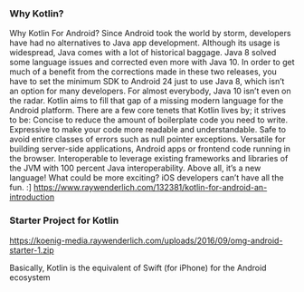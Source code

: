 ### Why Kotlin? 

Why Kotlin For Android?
Since Android took the world by storm, developers have had no alternatives to Java app development. Although its usage is widespread, Java comes with a lot of historical baggage.
Java 8 solved some language issues and corrected even more with Java 10. In order to get much of a benefit from the corrections made in these two releases, you have to set the minimum SDK to Android 24 just to use Java 8, which isn’t an option for many developers. For almost everybody, Java 10 isn’t even on the radar.
Kotlin aims to fill that gap of a missing modern language for the Android platform. There are a few core tenets that Kotlin lives by; it strives to be:
Concise to reduce the amount of boilerplate code you need to write.
Expressive to make your code more readable and understandable.
Safe to avoid entire classes of errors such as null pointer exceptions.
Versatile for building server-side applications, Android apps or frontend code running in the browser.
Interoperable to leverage existing frameworks and libraries of the JVM with 100 percent Java interoperability.
Above all, it’s a new language! What could be more exciting? iOS developers can’t have all the fun. :]
https://www.raywenderlich.com/132381/kotlin-for-android-an-introduction

### Starter Project for Kotlin 
https://koenig-media.raywenderlich.com/uploads/2016/09/omg-android-starter-1.zip 

Basically, Kotlin is the equivalent of Swift  (for iPhone) for the Android ecosystem


